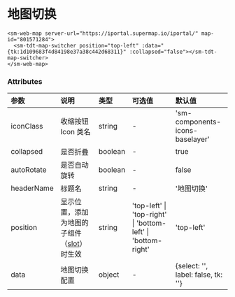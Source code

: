 # 地图切换

<!-- <sm-iframe src="https://iclient.supermap.io/examples/component/components_webmap_vue.html"></sm-iframe> -->

```vue
<sm-web-map server-url="https://iportal.supermap.io/iportal/" map-id="801571284">
  <sm-tdt-map-switcher position="top-left" :data="{tk:1d109683f4d84198e37a38c442d68311}" :collapsed="false"></sm-tdt-map-switcher>
</sm-web-map>
```

### Attributes

| 参数       | 说明                                                                            | 类型    | 可选值                                                       | 默认值                             |
| :--------- | :------------------------------------------------------------------------------ | :------ | :----------------------------------------------------------- | :--------------------------------- |
| iconClass  | 收缩按钮 Icon 类名                                                              | string  | -                                                            | 'sm-components-icons-baselayer'    |
| collapsed  | 是否折叠                                                                        | boolean | -                                                            | true                               |
| autoRotate | 是否自动旋转                                                                    | boolean | -                                                            | false                              |
| headerName | 标题名                                                                          | string  | -                                                            | '地图切换'                         |
| position   | 显示位置，添加为地图的子组件（[slot](https://cn.vuejs.org/v2/api/#slot)）时生效 | string  | 'top-left' \| 'top-right' \| 'bottom-left' \| 'bottom-right' | 'top-left'                         |
| data       | 地图切换配置                                                                    | object  | -                                                            | {select: '', label: false, tk: ''} |
